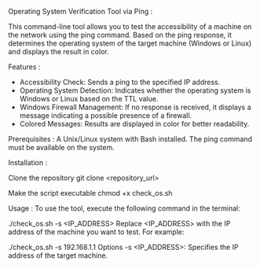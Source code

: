 Operating System Verification Tool via Ping :

This command-line tool allows you to test the accessibility of a machine on the network using the ping command. Based on the ping response, it determines the operating system of the target machine (Windows or Linux) and displays the result in color.

Features :
- Accessibility Check: Sends a ping to the specified IP address.
- Operating System Detection: Indicates whether the operating system is Windows or Linux based on the TTL value.
- Windows Firewall Management: If no response is received, it displays a message indicating a possible presence of a firewall.
- Colored Messages: Results are displayed in color for better readability.

Prerequisites :
A Unix/Linux system with Bash installed.
The ping command must be available on the system.

Installation :

Clone the repository
git clone <repository_url>

Make the script executable
chmod +x check_os.sh

Usage :
To use the tool, execute the following command in the terminal:

./check_os.sh -s <IP_ADDRESS>
Replace <IP_ADDRESS> with the IP address of the machine you want to test. For example:

./check_os.sh -s 192.168.1.1
Options
-s <IP_ADDRESS>: Specifies the IP address of the target machine.
